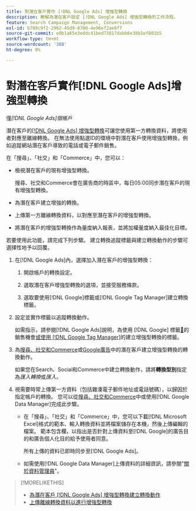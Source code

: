 ```yaml
---
title: 對潛在客戶實作 [!DNL Google Ads] 增強型轉換
description: 瞭解為潛在客戶設定 [!DNL Google Ads] 增強型轉換的工作流程。
feature: Search Campaign Management, Conversions
exl-id: b708c9f2-2962-45d9-8780-4e96ef2ae8f7
source-git-commit: e0b1a65e3eddc41bed73817dabb6e38b1ef881b5
workflow-type: tm+mt
source-wordcount: '388'
ht-degree: 0%

---
```


# 對潛在客戶實作[!DNL Google Ads]增強型轉換

僅&#x200B;*[!DNL Google Ads]個帳戶*

潛在客戶的[[!DNL Google Ads] 增強型轉換](https://support.google.com/google-ads/answer/9888656)可讓您使用第一方轉換資料，將使用者對應至離線轉換。 在無法使用點選ID的環境中對潛在客戶使用增強型轉換，例如追蹤網站潛在客戶導致的電話或電子郵件銷售。

在「搜尋」、「社交」和「Commerce」中，您可以：

* 檢視潛在客戶的現有增強型轉換。

  搜尋、社交和Commerce會在廣告商的時區中，每日05:00同步潛在客戶的現有增強型轉換。

* 為潛在客戶建立增強的轉換。

* 上傳第一方離線轉換資料，以對應至潛在客戶的增強型轉換。

* 將潛在客戶的增強型轉換作為量度納入報表，並將加權量度納入最佳化目標。

若要使用此功能，請完成下列步驟。 建立轉換追蹤標籤與建立轉換動作的步驟可選擇性地予以回覆。

1. 在[!DNL Google Ads]內，選擇加入潛在客戶的增強型轉換：

   1. 開啟帳戶的轉換設定。

   1. 選取潛在客戶增強型轉換的選項，並接受服務條款。

   1. 選取要使用[!DNL Google]標籤或[!DNL Google Tag Manager]建立轉換標籤。

1. 設定並實作標籤以追蹤轉換動作。

   如需指示，請參閱[!DNL Google Ads]說明，為使用 [!DNL Google] 標籤[&#128279;](https://support.google.com/google-ads/answer/11021502)的銷售機會[或使用 [!DNL Google Tag Manager]](https://support.google.com/google-ads/answer/11347292)的建立增強型轉換的標籤。

1. 為[搜尋、社交和Commerce](/help/search-social-commerce/admin/conversion-metrics/conversion-action-google.md)或[Google廣告](https://support.google.com/google-ads/answer/12216226)中的潛在客戶建立增強型轉換的轉換動作。

   如果您在Search、Social和Commerce中建立轉換動作，請將&#x200B;**轉換型別**&#x200B;指定為&#x200B;*匯入轉換*&#x200B;或&#x200B;*匯入。*

1. 視需要時常上傳第一方資料（包括雜湊電子郵件地址或電話號碼），以歸因於指定帳戶的轉換。 您可以從[搜尋、社交和Commerce](/help/search-social-commerce/admin/conversion-metrics/upload-data-offline-conversions.md)中或使用[!DNL Google Data Manager]完成此步驟。

   * 在「搜尋」、「社交」和「Commerce」中，您可以下載[!DNL Microsoft Excel]格式的範本、輸入轉換資料並將檔案儲存在本機，然後上傳編輯的檔案。 範本包含欄，以指出是否針對上傳資料至[!DNL Google]的廣告目的和廣告個人化目的給予使用者同意。

     所有上傳的資料已即時同步至[!DNL Google Ads]。

   * 如需使用[!DNL Google Data Manager]上傳資料的詳細資訊，請參閱&quot;[關於資料管理員](https://support.google.com/google-ads/answer/14639041)&quot;。

>[!MORELIKETHIS]
>
>* [為潛在客戶 [!DNL Google Ads] 增強型轉換建立轉換動作](/help/search-social-commerce/admin/conversion-metrics/conversion-action-google.md)
>* [上傳離線轉換資料以進行增強型轉換](/help/search-social-commerce/admin/conversion-metrics/upload-data-offline-conversions.md)
